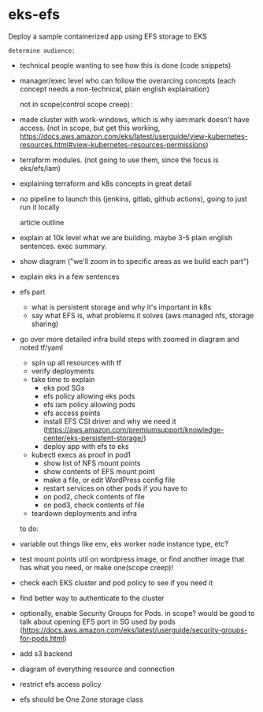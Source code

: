 # eks-efs
Deploy a sample containerized app using EFS storage to EKS

    determine audience:
- technical people wanting to see how this is done (code snippets)
- manager/exec level who can follow the overarcing concepts (each concept needs a non-technical, plain english explaination)

    not in scope(control scope creep):
- made cluster with work-windows, which is why iam:mark doesn't have access. (not in scope, but get this working, https://docs.aws.amazon.com/eks/latest/userguide/view-kubernetes-resources.html#view-kubernetes-resources-permissions)
- terraform modules. (not going to use them, since the focus is eks/efs/iam)
- explaining terraform and k8s concepts in great detail
- no pipeline to launch this (jenkins, gitlab, github actions), going to just run it locally

    article outline
- explain at 10k level what we are building. maybe 3-5 plain english sentences. exec summary.
- show diagram ("we'll zoom in to specific areas as we build each part")
- explain eks in a few sentences
- efs part
    - what is persistent storage and why it's important in k8s
    - say what EFS is, what problems it solves (aws managed nfs, storage sharing)
- go over more detailed infra build steps with zoomed in diagram and noted tf/yaml
    - spin up all resources with tf
    - verify deployments
    - take time to explain
        - eks pod SGs
        - efs policy allowing eks pods
        - efs iam policy allowing pods
        - efs access points
        - install EFS CSI driver and why we need it (https://aws.amazon.com/premiumsupport/knowledge-center/eks-persistent-storage/)
        - deploy app with efs to eks
    - kubectl execs as proof in pod1
        - show list of NFS mount points
        - show contents of EFS mount point
        - make a file, or edit WordPress config file
        - restart services on other pods if you have to
        - on pod2, check contents of file
        - on pod3, check contents of file
    - teardown deployments and infra

    to do:
- variable out things like env, eks worker node instance type, etc?
- test mount points util on wordpress image, or find another image that has what you need, or make one(scope creep)!
- check each EKS cluster and pod policy to see if you need it
- find better way to authenticate to the cluster
- optionally, enable Security Groups for Pods. in scope? would be good to talk about opening EFS port in SG used by pods (https://docs.aws.amazon.com/eks/latest/userguide/security-groups-for-pods.html)
- add s3 backend
- diagram of everything resource and connection
- restrict efs access policy
- efs should be One Zone storage class
